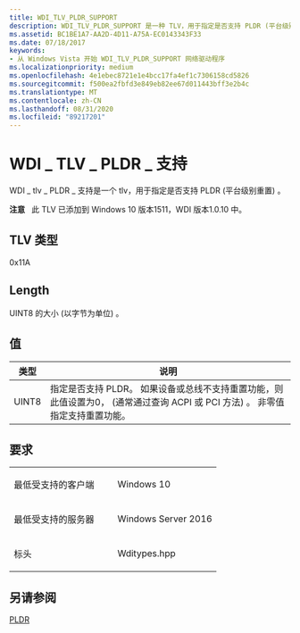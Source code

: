 ```yaml
---
title: WDI_TLV_PLDR_SUPPORT
description: WDI_TLV_PLDR_SUPPORT 是一种 TLV，用于指定是否支持 PLDR (平台级别重置) 。
ms.assetid: BC1BE1A7-AA2D-4D11-A75A-EC0143343F33
ms.date: 07/18/2017
keywords:
- 从 Windows Vista 开始 WDI_TLV_PLDR_SUPPORT 网络驱动程序
ms.localizationpriority: medium
ms.openlocfilehash: 4e1ebec8721e1e4bcc17fa4ef1c7306158cd5826
ms.sourcegitcommit: f500ea2fbfd3e849eb82ee67d011443bff3e2b4c
ms.translationtype: MT
ms.contentlocale: zh-CN
ms.lasthandoff: 08/31/2020
ms.locfileid: "89217201"
---
```

# <a name="wdi_tlv_pldr_support"></a>WDI \_ TLV \_ PLDR \_ 支持


WDI \_ tlv \_ PLDR \_ 支持是一个 tlv，用于指定是否支持 PLDR (平台级别重置) 。

**注意**   此 TLV 已添加到 Windows 10 版本1511，WDI 版本1.0.10 中。

 

## <a name="tlv-type"></a>TLV 类型


0x11A

## <a name="length"></a>Length


UINT8 的大小 (以字节为单位) 。

## <a name="values"></a>值


| 类型  | 说明                                                                                                                                                                                                                       |
|-------|-----------------------------------------------------------------------------------------------------------------------------------------------------------------------------------------------------------------------------------|
| UINT8 | 指定是否支持 PLDR。 如果设备或总线不支持重置功能，则此值设置为0， (通常通过查询 ACPI 或 PCI 方法) 。 非零值指定支持重置功能。 |

 

<a name="requirements"></a>要求
------------

<table>
<colgroup>
<col width="50%" />
<col width="50%" />
</colgroup>
<tbody>
<tr class="odd">
<td><p>最低受支持的客户端</p></td>
<td><p>Windows 10</p></td>
</tr>
<tr class="even">
<td><p>最低受支持的服务器</p></td>
<td><p>Windows Server 2016</p></td>
</tr>
<tr class="odd">
<td><p>标头</p></td>
<td>Wditypes.hpp</td>
</tr>
</tbody>
</table>

## <a name="see-also"></a>另请参阅


[PLDR](./wdi-pldr-and-fldr.md)

 

